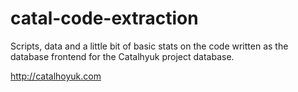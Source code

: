 # catal-code-extraction

Scripts, data and a little bit of basic stats on the code written as the database frontend for the Catalhyuk project database.

http://catalhoyuk.com 
